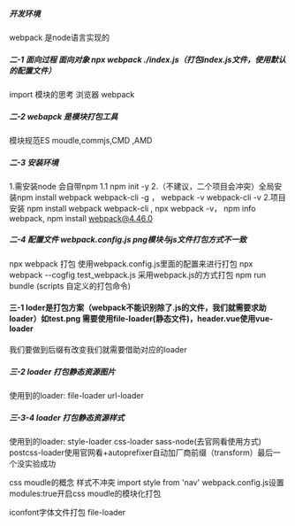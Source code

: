 ##### 开发环境

webpack 是node语言实现的

##### 二-1 面向过程 面向对象   npx webpack ./index.js（打包index.js文件，使用默认的配置文件）

import 模块的思考 浏览器  webpack

##### 二-2 webapck 是模块打包工具

模块规范ES moudle,commjs,CMD ,AMD

##### 二-3 安装环境

1.需安装node 会自带npm
1.1 npm init -y
2.（不建议，二个项目会冲突）全局安装npm install webpack webpack-cli -g ， webpack -v webpack-cli -v
2.项目安装 npm install webpack webpack-cli , npx webpack -v， npm info webpack, npm install webpack@4.46.0

##### 二-4 配置文件  webpack.config.js  png模块与js文件打包方式不一致

npx webpack 打包 使用webpack.config.js里面的配置来进行打包
npx webpack --cogfig test_webpack.js 采用webpack.js的方式打包
npm run bundle (scripts 自定义的打包命令)

#### 三-1 loder是打包方案（webpack不能识别除了.js的文件，我们就需要求助loader）如test.png 需要使用file-loader(静态文件)，header.vue使用vue-loader

我们要做到后缀有改变我们就需要借助对应的loader

##### 三-2 loader 打包静态资源图片

使用到的loader: file-loader url-loader

##### 三-3-4 loader 打包静态资源样式 

使用到的loader: style-loader css-loader sass-node(去官网看使用方式)  postcss-loader使用官网看+autoprefixer自动加厂商前缀（transform）最后一个没实验成功

css moudle的概念 样式不冲突   import style from 'nav'   webpack.config.js设置 modules:true开启css moudle的模块化打包

iconfont字体文件打包 file-loader

